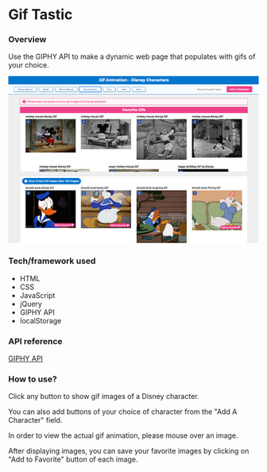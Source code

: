 # Gif Tastic

### Overview
Use the GIPHY API to make a dynamic web page that populates with gifs of your choice.

![Giphy Api Screenshot](./assets/images/screenshot.jpg)


### Tech/framework used

- HTML
- CSS
- JavaScript
- jQuery
- GIPHY API
- localStorage

### API reference
[GIPHY API](https://developers.giphy.com/docs/sdk)


### How to use?
Click any button to show gif images of a Disney character.

You can also add buttons of your choice of character from the "Add A Character" field.

In order to view the actual gif animation, please mouse over an image.

After displaying images, you can save your favorite images by clicking on "Add to Favorite" button of each image.